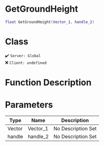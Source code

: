# GetGroundHeight
```lua
float GetGroundHeight(Vector_1, handle_2)
```
# Class
✔️ `Server: Global`  
❌ `Client: undefined`  

# Function Description

# Parameters
Type|Name|Description
--|--|--
Vector|Vector_1|No Description Set
handle|handle_2|No Description Set
